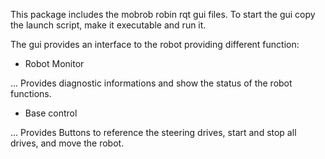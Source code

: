 This package includes the mobrob robin rqt gui files.
To start the gui copy the launch script, make it executable and run it.

The gui provides an interface to the robot providing different function:
*  Robot Monitor

... Provides diagnostic informations and show the status of the robot functions.

* Base control

... Provides Buttons to reference the steering drives, start and stop all drives, and move the robot.
